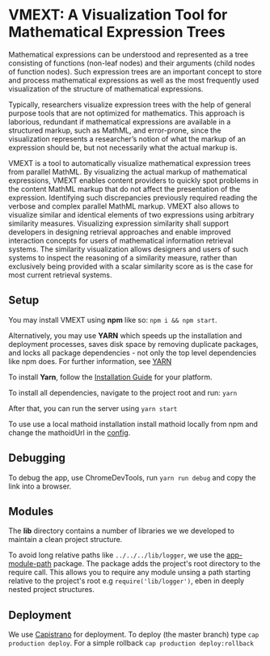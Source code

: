 # VMEXT: A Visualization Tool for  Mathematical Expression Trees

Mathematical expressions can be understood and represented as a tree consisting of functions (non-leaf nodes) and their arguments (child nodes of function nodes). Such expression trees are an important concept to store and process mathematical expressions as well as the most frequently used visualization of the structure of mathematical expressions.

Typically, researchers visualize expression trees with the help of general purpose tools that are not optimized for mathematics.
This approach is laborious, redundant if mathematical expressions are available in a structured markup, such as MathML, and error-prone, since the visualization represents a researcher’s notion of what the markup of an expression should be, but not necessarily what the actual markup is.

VMEXT is a tool to automatically visualize mathematical expression trees from parallel MathML. By visualizing the actual markup of mathematical expressions, VMEXT enables content providers to quickly spot problems in the content MathML markup that do not affect the presentation of the expression. Identifying such discrepancies previously required reading the verbose and complex parallel MathML markup. VMEXT also allows to visualize similar and identical elements of two expressions using arbitrary similarity measures.
Visualizing expression similarity shall support developers in designing retrieval approaches and enable improved interaction concepts for users of mathematical information retrieval systems. The similarity visualization allows designers and users of such systems to inspect the reasoning of a similarity measure, rather than exclusively being provided with a scalar similarity score as is the case for most current retrieval systems.

## Setup

You may install VMEXT using **npm** like so: `npm i && npm start`.

Alternatively, you may use **YARN** which speeds up the installation and deployment processes, saves disk space by removing duplicate packages, and locks all package dependencies - not only the top level dependencies like npm does. For further information, see [YARN](https://www.npmjs.com/package/yarn)

To install **Yarn**, follow the [Installation Guide](https://yarnpkg.com/en/docs/install#mac-tab) for your platform.

To install all dependencies, navigate to the project root and run: `yarn`

After that, you can run the server using `yarn start`

To use use a local mathoid installation install mathoid locally from npm and change the mathoidUrl in the [config](config.yaml).

## Debugging

To debug the app, use ChromeDevTools, run `yarn run debug` and copy the link into a browser.

## Modules

The **lib** directory contains a number of libraries we we developed to maintain a clean project structure.

To avoid long relative paths like `../../../lib/logger`, we use the [app-module-path](https://www.npmjs.com/package/app-module-path) package. The package adds the project's root directory to the require call. This allows you to require any module unsing a path starting relative to the project's root e.g `require('lib/logger')`, eben in deeply nested project structures.

## Deployment

We use [Capistrano](http://capistranorb.com/) for deployment.
To deploy (the master branch) type `cap production deploy`.
For a simple rollback `cap production deploy:rollback`
